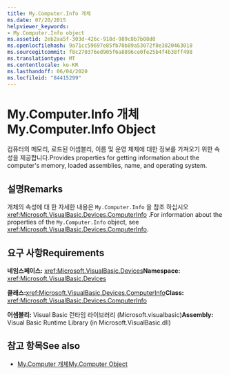 ```yaml
---
title: My.Computer.Info 개체
ms.date: 07/20/2015
helpviewer_keywords:
- My.Computer.Info object
ms.assetid: 2eb2aa5f-303d-426c-918d-989c8b7b08d0
ms.openlocfilehash: 9a71cc59697e85fb70b89a53072f8e3820463018
ms.sourcegitcommit: f8c270376ed905f6a8896ce0fe25b4f4b38ff498
ms.translationtype: MT
ms.contentlocale: ko-KR
ms.lasthandoff: 06/04/2020
ms.locfileid: "84415299"
---
```

# <a name="mycomputerinfo-object"></a><span data-ttu-id="dbd9c-102">My.Computer.Info 개체</span><span class="sxs-lookup"><span data-stu-id="dbd9c-102">My.Computer.Info Object</span></span>
<span data-ttu-id="dbd9c-103">컴퓨터의 메모리, 로드된 어셈블리, 이름 및 운영 체제에 대한 정보를 가져오기 위한 속성을 제공합니다.</span><span class="sxs-lookup"><span data-stu-id="dbd9c-103">Provides properties for getting information about the computer's memory, loaded assemblies, name, and operating system.</span></span>  
  
## <a name="remarks"></a><span data-ttu-id="dbd9c-104">설명</span><span class="sxs-lookup"><span data-stu-id="dbd9c-104">Remarks</span></span>  
 <span data-ttu-id="dbd9c-105">개체의 속성에 대 한 자세한 내용은 `My.Computer.Info` 을 참조 하십시오 <xref:Microsoft.VisualBasic.Devices.ComputerInfo> .</span><span class="sxs-lookup"><span data-stu-id="dbd9c-105">For information about the properties of the `My.Computer.Info` object, see <xref:Microsoft.VisualBasic.Devices.ComputerInfo>.</span></span>  
  
## <a name="requirements"></a><span data-ttu-id="dbd9c-106">요구 사항</span><span class="sxs-lookup"><span data-stu-id="dbd9c-106">Requirements</span></span>  
 <span data-ttu-id="dbd9c-107">**네임스페이스:** <xref:Microsoft.VisualBasic.Devices></span><span class="sxs-lookup"><span data-stu-id="dbd9c-107">**Namespace:** <xref:Microsoft.VisualBasic.Devices></span></span>  
  
 <span data-ttu-id="dbd9c-108">**클래스:**<xref:Microsoft.VisualBasic.Devices.ComputerInfo></span><span class="sxs-lookup"><span data-stu-id="dbd9c-108">**Class:** <xref:Microsoft.VisualBasic.Devices.ComputerInfo></span></span>  
  
 <span data-ttu-id="dbd9c-109">**어셈블리:** Visual Basic 런타임 라이브러리 (Microsoft.visualbasic)</span><span class="sxs-lookup"><span data-stu-id="dbd9c-109">**Assembly:** Visual Basic Runtime Library (in Microsoft.VisualBasic.dll)</span></span>  
  
## <a name="see-also"></a><span data-ttu-id="dbd9c-110">참고 항목</span><span class="sxs-lookup"><span data-stu-id="dbd9c-110">See also</span></span>

- [<span data-ttu-id="dbd9c-111">My.Computer 개체</span><span class="sxs-lookup"><span data-stu-id="dbd9c-111">My.Computer Object</span></span>](my-computer-object.md)
